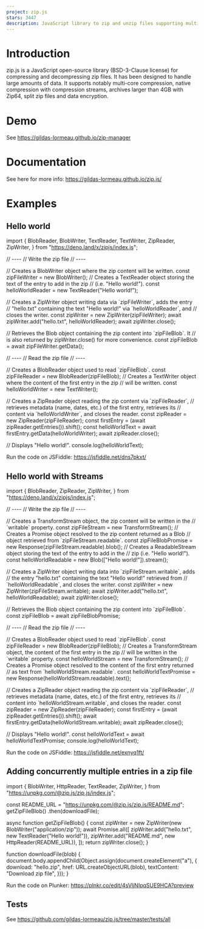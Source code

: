 ```yaml
---
project: zip.js
stars: 3447
description: JavaScript library to zip and unzip files supporting multi-core compression, compression streams, zip64, split files and encryption.
---
```


Introduction
============

zip.js is a JavaScript open-source library (BSD-3-Clause license) for compressing and decompressing zip files. It has been designed to handle large amounts of data. It supports notably multi-core compression, native compression with compression streams, archives larger than 4GB with Zip64, split zip files and data encryption.

Demo
====

See https://gildas-lormeau.github.io/zip-manager

Documentation
=============

See here for more info: https://gildas-lormeau.github.io/zip.js/

Examples
========

Hello world
-----------

import {
  BlobReader,
  BlobWriter,
  TextReader,
  TextWriter,
  ZipReader,
  ZipWriter,
} from "https://deno.land/x/zipjs/index.js";

// ----
// Write the zip file
// ----

// Creates a BlobWriter object where the zip content will be written.
const zipFileWriter \= new BlobWriter();
// Creates a TextReader object storing the text of the entry to add in the zip
// (i.e. "Hello world!").
const helloWorldReader \= new TextReader("Hello world!");

// Creates a ZipWriter object writing data via \`zipFileWriter\`, adds the entry
// "hello.txt" containing the text "Hello world!" via \`helloWorldReader\`, and
// closes the writer.
const zipWriter \= new ZipWriter(zipFileWriter);
await zipWriter.add("hello.txt", helloWorldReader);
await zipWriter.close();

// Retrieves the Blob object containing the zip content into \`zipFileBlob\`. It
// is also returned by zipWriter.close() for more convenience.
const zipFileBlob \= await zipFileWriter.getData();

// ----
// Read the zip file
// ----

// Creates a BlobReader object used to read \`zipFileBlob\`.
const zipFileReader \= new BlobReader(zipFileBlob);
// Creates a TextWriter object where the content of the first entry in the zip
// will be written.
const helloWorldWriter \= new TextWriter();

// Creates a ZipReader object reading the zip content via \`zipFileReader\`,
// retrieves metadata (name, dates, etc.) of the first entry, retrieves its
// content via \`helloWorldWriter\`, and closes the reader.
const zipReader \= new ZipReader(zipFileReader);
const firstEntry \= (await zipReader.getEntries()).shift();
const helloWorldText \= await firstEntry.getData(helloWorldWriter);
await zipReader.close();

// Displays "Hello world!".
console.log(helloWorldText);

Run the code on JSFiddle: https://jsfiddle.net/dns7pkxt/

Hello world with Streams
------------------------

import {
  BlobReader,
  ZipReader,
  ZipWriter,
} from "https://deno.land/x/zipjs/index.js";

// ----
// Write the zip file
// ----

// Creates a TransformStream object, the zip content will be written in the
// \`writable\` property.
const zipFileStream \= new TransformStream();
// Creates a Promise object resolved to the zip content returned as a Blob
// object retrieved from \`zipFileStream.readable\`.
const zipFileBlobPromise \= new Response(zipFileStream.readable).blob();
// Creates a ReadableStream object storing the text of the entry to add in the
// zip (i.e. "Hello world!").
const helloWorldReadable \= new Blob(\["Hello world!"\]).stream();

// Creates a ZipWriter object writing data into \`zipFileStream.writable\`, adds
// the entry "hello.txt" containing the text "Hello world!" retrieved from
// \`helloWorldReadable\`, and closes the writer.
const zipWriter \= new ZipWriter(zipFileStream.writable);
await zipWriter.add("hello.txt", helloWorldReadable);
await zipWriter.close();

// Retrieves the Blob object containing the zip content into \`zipFileBlob\`.
const zipFileBlob \= await zipFileBlobPromise;

// ----
// Read the zip file
// ----

// Creates a BlobReader object used to read \`zipFileBlob\`.
const zipFileReader \= new BlobReader(zipFileBlob);
// Creates a TransformStream object, the content of the first entry in the zip
// will be written in the \`writable\` property.
const helloWorldStream \= new TransformStream();
// Creates a Promise object resolved to the content of the first entry returned
// as text from \`helloWorldStream.readable\`.
const helloWorldTextPromise \= new Response(helloWorldStream.readable).text();

// Creates a ZipReader object reading the zip content via \`zipFileReader\`,
// retrieves metadata (name, dates, etc.) of the first entry, retrieves its
// content into \`helloWorldStream.writable\`, and closes the reader.
const zipReader \= new ZipReader(zipFileReader);
const firstEntry \= (await zipReader.getEntries()).shift();
await firstEntry.getData(helloWorldStream.writable);
await zipReader.close();

// Displays "Hello world!".
const helloWorldText \= await helloWorldTextPromise;
console.log(helloWorldText);

Run the code on JSFiddle: https://jsfiddle.net/exnyq1ft/

Adding concurrently multiple entries in a zip file
--------------------------------------------------

import {
  BlobWriter,
  HttpReader,
  TextReader,
  ZipWriter,
} from "https://unpkg.com/@zip.js/zip.js/index.js";

const README\_URL \= "https://unpkg.com/@zip.js/zip.js/README.md";
getZipFileBlob()
  .then(downloadFile);

async function getZipFileBlob() {
  const zipWriter \= new ZipWriter(new BlobWriter("application/zip"));
  await Promise.all(\[
    zipWriter.add("hello.txt", new TextReader("Hello world!")),
    zipWriter.add("README.md", new HttpReader(README\_URL)),
  \]);
  return zipWriter.close();
}

function downloadFile(blob) {
  document.body.appendChild(Object.assign(document.createElement("a"), {
    download: "hello.zip",
    href: URL.createObjectURL(blob),
    textContent: "Download zip file",
  }));
}

Run the code on Plunker: https://plnkr.co/edit/4sVljNIpqSUE9HCA?preview

Tests
-----

See https://github.com/gildas-lormeau/zip.js/tree/master/tests/all
